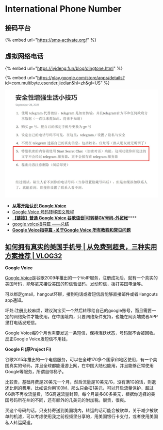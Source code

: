 # International Phone Number

## 接码平台

{% embed url="https://sms-activate.org/" %}

## 虚拟网络电话

{% embed url="https://iyideng.fun/blog/dingtone.html" %}

{% embed url="https://play.google.com/store/apps/details?id=com.multibyte.esender.jiedian&hl=zh&gl=US" %}

![](<../.gitbook/assets/image (56).png>)

* [**从零开始认识 Google Voice**](https://zhuanlan.zhihu.com/p/117420254)
* [Google Voice 号码转移图文教程](https://zhuanlan.zhihu.com/p/344231299)
* [**【链接】普通 Google Voice 谷歌语音|可转移GV号码-外贸帐**](http://www.zhanghao1688.com/product/4.html)****
* [google voice指导篇 ——总结](http://www.gv-google.com/gvjc/19.html)
* ****[**Google Voice指导篇 -关于Google Voice 所有教程和常见问题**](https://zhuanlan.zhihu.com/p/201516310)****

## [如何拥有真实的美国手机号 | 从免费到超贵，三种实用方案推荐 | VLOG32](https://luolei.org/how-to-get-a-us-mobile-phone-number/)

**Google Voice**

[Google Voice](https://voice.google.com/u/0/calls)是谷歌2009年推出的一个VoIP服务，注册成功后，就有一个真实的美国号码，能够拿来接受美国的短信验证码，发动短信，拨打美国电话等。

可以绑定gmail，hangout环聊，接到电话或者短信后能够直接邮件或者Hangouts app通知。

坏处:注册比较麻烦，建议淘宝买一个然后转移给自己的google账号，而且需要一定的网络条件才能使用。在中国境内，只要网络条件支持，也能在网页端或者APP里打电话发短信。

Google Voice每9个月也需要发送一条短信，保持活跃状态，号码就不会被回收。反正Google Voice发短信不用钱，

**Google Fi(原Project Fi)**

谷歌2015年推出的一个电信服务，可以在全球170多个国家和地区使用，有一个美国真实的号码，并且全球都能漫游上网，在中国大陆也能用，并且能够正常使用Google等服务，所谓自带梯子。

比较贵，基础月费是20美元一个月，然后流量是10美元/G，没有满1G的话，则退还比例的费用，比如说你用100M，那么只会扣1美元，可以开启流量保护，超过6G后不再收流量费，15G高速流量封顶，每个月最多80多美元，根据你选择的美国号码所在州的不同，还有额外的几美元的附加税。很贵，很爽。

买这个号码的话，只支持寄送到美国境内，转运的话可能会被砍单，关于减少被砍单的机滤，可以考虑使用我之前视频里分享的，用美国银行卡支付，或者使用美国私人转运渠道。
